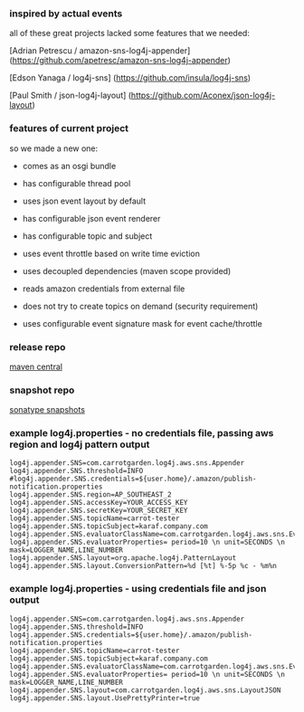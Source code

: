 <!--

    Copyright (C) 2010-2013 Andrei Pozolotin <Andrei.Pozolotin@gmail.com>

    All rights reserved. Licensed under the OSI BSD License.

    http://www.opensource.org/licenses/bsd-license.php

-->
### inspired by actual events

all of these great projects lacked some features that we needed:

[Adrian Petrescu / amazon-sns-log4j-appender]
(https://github.com/apetresc/amazon-sns-log4j-appender)

[Edson Yanaga / log4j-sns]
(https://github.com/insula/log4j-sns)

[Paul Smith / json-log4j-layout]
(https://github.com/Aconex/json-log4j-layout)


### features of current project

so we made a new one:

* comes as an osgi bundle

* has configurable thread pool

* uses json event layout by default

* has configurable json event renderer 

* has configurable topic and subject

* uses event throttle based on write time eviction

* uses decoupled dependencies (maven scope provided)

* reads amazon credentials from external file

* does not try to create topics on demand (security requirement)

* uses configurable event signature mask for event cache/throttle  

### release repo
[maven central](http://search.maven.org/#search%7Cga%7C1%7Ccarrotgarden)

### snapshot repo
[sonatype snapshots](https://oss.sonatype.org/content/repositories/snapshots/)

### example log4j.properties - no credentials file, passing aws region and log4j pattern output
```
log4j.appender.SNS=com.carrotgarden.log4j.aws.sns.Appender
log4j.appender.SNS.threshold=INFO
#log4j.appender.SNS.credentials=${user.home}/.amazon/publish-notification.properties
log4j.appender.SNS.region=AP_SOUTHEAST_2
log4j.appender.SNS.accessKey=YOUR_ACCESS_KEY
log4j.appender.SNS.secretKey=YOUR_SECRET_KEY
log4j.appender.SNS.topicName=carrot-tester
log4j.appender.SNS.topicSubject=karaf.company.com
log4j.appender.SNS.evaluatorClassName=com.carrotgarden.log4j.aws.sns.EvaluatorThrottler
log4j.appender.SNS.evaluatorProperties= period=10 \n unit=SECONDS \n mask=LOGGER_NAME,LINE_NUMBER
log4j.appender.SNS.layout=org.apache.log4j.PatternLayout
log4j.appender.SNS.layout.ConversionPattern=%d [%t] %-5p %c - %m%n
```

### example log4j.properties - using credentials file and json output
```
log4j.appender.SNS=com.carrotgarden.log4j.aws.sns.Appender
log4j.appender.SNS.threshold=INFO
log4j.appender.SNS.credentials=${user.home}/.amazon/publish-notification.properties
log4j.appender.SNS.topicName=carrot-tester
log4j.appender.SNS.topicSubject=karaf.company.com
log4j.appender.SNS.evaluatorClassName=com.carrotgarden.log4j.aws.sns.EvaluatorThrottler
log4j.appender.SNS.evaluatorProperties= period=10 \n unit=SECONDS \n mask=LOGGER_NAME,LINE_NUMBER
log4j.appender.SNS.layout=com.carrotgarden.log4j.aws.sns.LayoutJSON
log4j.appender.SNS.layout.UsePrettyPrinter=true
```
